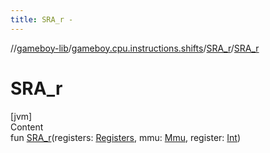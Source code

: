 ```yaml
---
title: SRA_r -
---
```

//[gameboy-lib](../../index.md)/[gameboy.cpu.instructions.shifts](../index.md)/[SRA_r](index.md)/[SRA_r](-s-r-a_r.md)



# SRA_r  
[jvm]  
Content  
fun [SRA_r](-s-r-a_r.md)(registers: [Registers](../../gameboy.cpu/-registers/index.md), mmu: [Mmu](../../gameboy.memory/-mmu/index.md), register: [Int](https://kotlinlang.org/api/latest/jvm/stdlib/kotlin/-int/index.html))  



